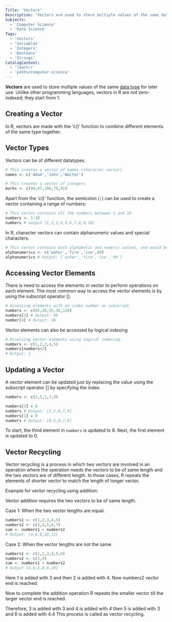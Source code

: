 ```yaml
---
Title: 'Vectors'
Description: 'Vectors are used to store multiple values of the same data type.'
Subjects:
  - 'Computer Science'
  - 'Data Science'
Tags:
  - 'Vectors'
  - 'Variables'
  - 'Integers'
  - 'Booleans'
  - 'Strings'
CatalogContent:
  - 'learn-r'
  - 'paths/computer-science'
---
```


**Vectors** are used to store multiple values of the same [data type](https://www.codecademy.com/resources/docs/r/data-types) for later use. Unlike other programming languages, vectors in R are not zero-indexed; they start from 1.

## Creating a Vector

In R, vectors are made with the ‘c()’ function to combine different elements of the same type together.

## Vector Types

Vectors can be of different datatypes.

```r
# This creates a vector of names (character vector)
names <- c('Adam','John','Walter')
```

```r
# This creates a vector of integers
marks <- c(90,87,100,79,91)
```

Apart from the 'c()' function, the semicolon (`:`) can be used to create a vector containing a range of numbers:

```r
# This vector contains all the numbers between 1 and 10
numbers <- 1:10
numbers # output [1,2,3,4,5,6,7,8,9,10]
```

In R, character vectors can contain alphanumeric values and special characters.

```r
# This vector contains both alphabetic and numeric values, and would be a character vector type
alphanumerics <- c('water','fire','ice',90)
alphanumerics # Output: ['water','fire','ice','90']
```

## Accessing Vector Elements

There is need to access the elements in vector to perform operations on each element. The most common way to access the vector elements is by using the subscript operator [].

```r
# Accessing elements with an index number as subscript.
numbers <- c(65,49,55,36,126)
numbers[2] # Output: 49
number[4] # Output: 36
```

Vector elements can also be accessed by logical indexing

```r
# Accessing vector elements using logical indexing.
numbers <- c(1,2,3,4,5)
numbers[numbers<2]
# Output: 1
```

## Updating a Vector

A vector element can be updated just by replacing the value using the subscript operator [] by specifying the index.

```r
numbers <- c(2,5,1,7,9)

numbers[3] = 8
numbers # Output: [2,5,8,7,9]
numbers[1] = 0
numbers # Output: [0,5,8,7,9]
```
To start, the third element in `numbers` is updated to 8. Next, the first element is updated to 0.


## Vector Recycling

Vector recycling is a process in which two vectors are involved in an operation where the operation needs the vectors to be of same length and the two vectors are of different length. In those cases, R repeats the elements of shorter vector to match the length of longer vector.

Example for vector recycling using addition:

Vector addition requires the two vectors to be of same length.

Case 1: When the two vector lengths are equal.

```r
numbers1 <- c(1,2,3,4,5)
numbers2 <- c(3,4,5,6,7)
sum <- numbers1 + numbers2
# Output: [4,6,8,10,12]
```

Case 2: When the vector lengths are not the same.

```r
numbers1 <- c(1,2,3,4,5,6)
numbers2 <- c(3,4)
sum <- numbers1 + numbers2 
# Output [4,6,6,8,8,10]
```
Here 1 is added with 3 and then 2 is added with 4. Now numbers2 vector end is reached.

Now to complete the addition operation R repeats the smaller vector till the larger vector end is reached.

Therefore, 3 is added with 3 and 4 is added with 4 then 5 is added with 3 and 6 is added with 4.4
This process is called as vector recycling.